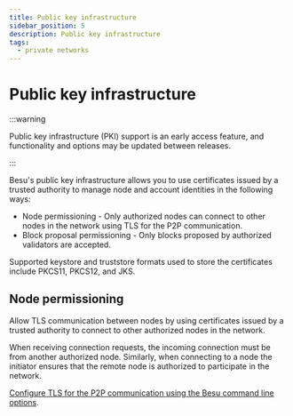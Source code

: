 ```yaml
---
title: Public key infrastructure
sidebar_position: 5
description: Public key infrastructure
tags:
  - private networks
---
```


# Public key infrastructure

:::warning

Public key infrastructure (PKI) support is an early access feature, and functionality and options may be updated between releases.

:::

Besu's public key infrastructure allows you to use certificates issued by a trusted authority to manage node and account identities in the following ways:

- Node permissioning - Only authorized nodes can connect to other nodes in the network using TLS for the P2P communication.
- Block proposal permissioning - Only blocks proposed by authorized validators are accepted.

Supported keystore and truststore formats used to store the certificates include PKCS11, PKCS12, and JKS.

## Node permissioning

Allow TLS communication between nodes by using certificates issued by a trusted authority to connect to other authorized nodes in the network.

When receiving connection requests, the incoming connection must be from another authorized node. Similarly, when connecting to a node the initiator ensures that the remote node is authorized to participate in the network.

[Configure TLS for the P2P communication using the Besu command line options](../how-to/configure/tls/p2p.md).


